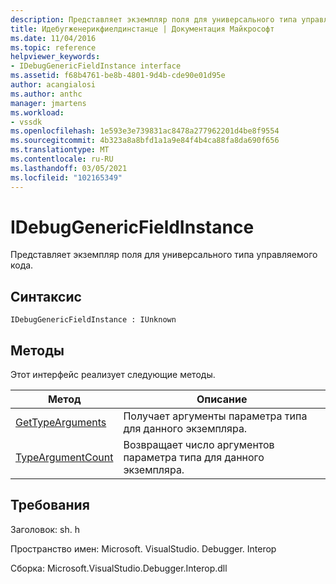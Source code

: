 ```yaml
---
description: Представляет экземпляр поля для универсального типа управляемого кода.
title: Идебугженерикфиелдинстанце | Документация Майкрософт
ms.date: 11/04/2016
ms.topic: reference
helpviewer_keywords:
- IDebugGenericFieldInstance interface
ms.assetid: f68b4761-be8b-4801-9d4b-cde90e01d95e
author: acangialosi
ms.author: anthc
manager: jmartens
ms.workload:
- vssdk
ms.openlocfilehash: 1e593e3e739831ac8478a277962201d4be8f9554
ms.sourcegitcommit: 4b323a8a8bfd1a1a9e84f4b4ca88fa8da690f656
ms.translationtype: MT
ms.contentlocale: ru-RU
ms.lasthandoff: 03/05/2021
ms.locfileid: "102165349"
---
```

# <a name="idebuggenericfieldinstance"></a>IDebugGenericFieldInstance
Представляет экземпляр поля для универсального типа управляемого кода.

## <a name="syntax"></a>Синтаксис

```
IDebugGenericFieldInstance : IUnknown
```

## <a name="methods"></a>Методы
 Этот интерфейс реализует следующие методы.

|Метод|Описание|
|------------|-----------------|
|[GetTypeArguments](../../../extensibility/debugger/reference/idebuggenericfieldinstance-gettypearguments.md)|Получает аргументы параметра типа для данного экземпляра.|
|[TypeArgumentCount](../../../extensibility/debugger/reference/idebuggenericfieldinstance-typeargumentcount.md)|Возвращает число аргументов параметра типа для данного экземпляра.|

## <a name="requirements"></a>Требования
 Заголовок: sh. h

 Пространство имен: Microsoft. VisualStudio. Debugger. Interop

 Сборка: Microsoft.VisualStudio.Debugger.Interop.dll
